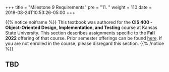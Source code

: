 +++
title = "Milestone 9 Requirements"
pre = "11. "
weight = 110
date = 2018-08-24T10:53:26-05:00
+++

{{% notice noiframe %}}
This textbook was authored for the **CIS 400 - Object-Oriented Design, Implementation, and Testing** course at Kansas State University.  This section describes assignments specific to the **Fall 2022** offering of that course.  Prior semester offerings can be found [here](old). If you are not enrolled in the course, please disregard this section.
{{% /notice %}}

## TBD